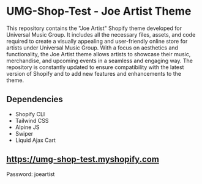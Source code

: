 # UMG-Shop-Test - Joe Artist Theme

This repository contains the "Joe Artist" Shopify theme developed for Universal Music Group. It includes all the necessary files, assets, and code required to create a visually appealing and user-friendly online store for artists under Universal Music Group. With a focus on aesthetics and functionality, the Joe Artist theme allows artists to showcase their music, merchandise, and upcoming events in a seamless and engaging way. The repository is constantly updated to ensure compatibility with the latest version of Shopify and to add new features and enhancements to the theme.


## Dependencies

- Shopify CLI
- Tailwind CSS
- Alpine JS
- Swiper
- Liquid Ajax Cart

## https://umg-shop-test.myshopify.com

Password: joeartist


